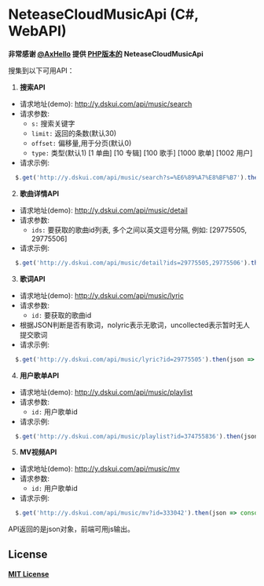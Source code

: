 # NeteaseCloudMusicApi (C#, WebAPI)
**非常感谢 [@AxHello](https://github.com/axhello) 提供 [PHP版本的](https://github.com/axhello/NeteaseCloudMusicApi) NeteaseCloudMusicApi**

搜集到以下可用API：

1. **搜索API**
  - 请求地址(demo): http://y.dskui.com/api/music/search
  - 请求参数:
    - <code>s:</code> 搜索关键字
    - <code>limit:</code> 返回的条数(默认30)
    - <code>offset:</code> 偏移量,用于分页(默认0)
    - <code>type:</code> 类型(默认1)
      [1 单曲] [10 专辑] [100 歌手] [1000 歌单] [1002 用户]
  - 请求示例: 
  ``` Javascript
    $.get('http://y.dskui.com/api/music/search?s=%E6%89%A7%E8%BF%B7').then(json => console.info(json));
  ```
  
2. **歌曲详情API**
  - 请求地址(demo): http://y.dskui.com/api/music/detail
  - 请求参数:
    - <code>ids:</code> 要获取的歌曲id列表, 多个之间以英文逗号分隔, 例如: [29775505, 29775506]
  - 请求示例:
  ``` Javascript
    $.get('http://y.dskui.com/api/music/detail?ids=29775505,29775506').then(json => console.info(json));
  ```
  
3. **歌词API**
  - 请求地址(demo): http://y.dskui.com/api/music/lyric
  - 请求参数:
    - <code>id:</code> 要获取的歌曲id
  - 根据JSON判断是否有歌词，nolyric表示无歌词，uncollected表示暂时无人提交歌词
  - 请求示例:
  ``` Javascript
    $.get('http://y.dskui.com/api/music/lyric?id=29775505').then(json => console.info(json));
  ```
  
4. **用户歌单API**
  - 请求地址(demo): http://y.dskui.com/api/music/playlist
  - 请求参数:
    - <code>id:</code> 用户歌单id
  - 请求示例:
  ``` Javascript
    $.get('http://y.dskui.com/api/music/playlist?id=374755836').then(json => console.info(json));
  ```

5. **MV视频API**
  - 请求地址(demo): http://y.dskui.com/api/music/mv
  - 请求参数:
    - <code>id:</code> 用户歌单id
  - 请求示例:
  ``` Javascript
    $.get('http://y.dskui.com/api/music/mv?id=333042').then(json => console.info(json));
  ```

API返回的是json对象，前端可用js输出。

## License
#### [MIT License](https://github.com/u3u/NeteaseCloudMusicApi/blob/master/LICENSE)
